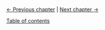 
\
[<- Previous chapter](./04-data.md) | [Next chapter ->](./06-functions.md)

[Table of contents](./00-contents.md)
